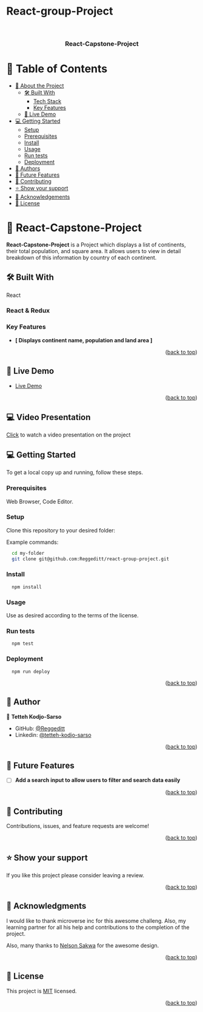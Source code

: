 # React-group-Project
<a name="readme-top"></a>

<div align="center">
  
  <br/>

  <h3><b>React-Capstone-Project</b></h3>

</div>

# 📗 Table of Contents

- [📖 About the Project](#about-project)
  - [🛠 Built With](#built-with)
    - [Tech Stack](#tech-stack)
    - [Key Features](#key-features)
  - [🚀 Live Demo](#live-demo)
- [💻 Getting Started](#getting-started)
  - [Setup](#setup)
  - [Prerequisites](#prerequisites)
  - [Install](#install)
  - [Usage](#usage)
  - [Run tests](#run-tests)
  - [Deployment](#triangular_flag_on_post-deployment)
- [👥 Authors](#authors)
- [🔭 Future Features](#future-features)
- [🤝 Contributing](#contributing)
- [⭐️ Show your support](#support)
- [🙏 Acknowledgements](#acknowledgements)
- [📝 License](#license)

# 📖 React-Capstone-Project <a name="about-project"></a>

**React-Capstone-Project** is a Project which displays a list of continents, their total population, and square area. It allows users to view in detail breakdown of this information by country of each continent. 

## 🛠 Built With <a name="built-with"></a>

React
### React & Redux <a name="tech-stack"></a>

### Key Features <a name="key-features"></a>

- **[ Displays continent name, population and land area ]**

<p align="right">(<a href="#readme-top">back to top</a>)</p>

## 🚀 Live Demo <a name="live-demo"> </a>

- [Live Demo](https://reggeditt.github.io/react-capstone/)

<p align="right">(<a href="#readme-top">back to top</a>)</p>

## 💻 Video Presentation <a name="walk-through-video"></a>

[Click](https://www.loom.com/share/94913ca4b1cf424ca78d47f0a95d21e1?sid=e405b6a8-8ce7-4759-be74-3d211caa33ab) to watch a video presentation on the project

## 💻 Getting Started <a name="getting-started"></a>

To get a local copy up and running, follow these steps.

### Prerequisites
Web Browser, Code Editor.

### Setup

Clone this repository to your desired folder:

Example commands:

```sh
  cd my-folder
  git clone git@github.com:Reggeditt/react-group-project.git
```

### Install
```
  npm install
```
### Usage
Use as desired according to the terms of the license.

### Run tests
```
  npm test
```
### Deployment
```
  npm run deploy
```
<p align="right">(<a href="#readme-top">back to top</a>)</p>

## 👥 Author <a name="authors"></a>

👤 **Tetteh Kodjo-Sarso**
- GitHub: [@Reggeditt](https://github.com/Reggeditt)
- Linkedin: [@tetteh-kodjo-sarso](www.linkedin.com/in/tksarso/ )

<p align="right">(<a href="#readme-top">back to top</a>)</p>

## 🔭 Future Features <a name="future-features"></a>

- [ ] **Add a search input to allow users to filter and search data easily**

<p align="right">(<a href="#readme-top">back to top</a>)</p>

## 🤝 Contributing <a name="contributing"></a>

Contributions, issues, and feature requests are welcome!

<p align="right">(<a href="#readme-top">back to top</a>)</p>

## ⭐️ Show your support <a name="support"></a>

If you like this project please consider leaving a review.

<p align="right">(<a href="#readme-top">back to top</a>)</p>

## 🙏 Acknowledgments <a name="acknowledgements"></a>

I would like to thank microverse inc for this awesome challeng. Also, my learning partner for all his help and contributions to the completion of the project.

Also, many thanks to [Nelson Sakwa](http://dribbble.com/nelsonbreeza) for the awesome design.

<p align="right">(<a href="#readme-top">back to top</a>)</p>

## 📝 License <a name="license"></a>

This project is [MIT](./LICENSE) licensed.

<p align="right">(<a href="#readme-top">back to top</a>)</p>
<a name="readme-top"></a>

